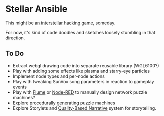# Stellar Ansible

This might be [an interstellar hacking game](https://notes.lmorchard.com/Starnet.html), someday.

For now, it's kind of code doodles and sketches loosely stumbling in that direction.

## To Do

* Extract webgl drawing code into separate reusable library (WGL6100?)
* Play with adding some effects like plasma and starry-eye particles
* Implement node types and per-node actions
* Play with tweaking SunVox song parameters in reaction to gameplay events
* Play with [Flume](https://flume.dev/) or [Node-RED](https://nodered.org/) to manually design network puzzle machines?
* Explore procedurally generating puzzle machines
* Explore Storylets and [Quality-Based Narrative](https://emshort.blog/category/quality-based-narrative/) system for storytelling.
